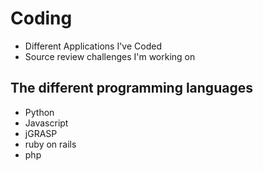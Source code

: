 # Coding
- Different Applications I've Coded <br>
- Source review challenges I'm working on
## The different programming languages
- Python  <br>
- Javascript  <br>
- jGRASP  <br>
- ruby on rails  <br>
- php  <br>
